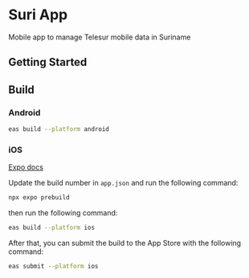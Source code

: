 # Suri App

Mobile app to manage Telesur mobile data in Suriname

## Getting Started

## Build

### Android

```bash
eas build --platform android
```

### iOS

[Expo docs](https://docs.expo.dev/tutorial/eas/ios-production-build/)

Update the build number in `app.json` and run the following command:

```bash
npx expo prebuild
```

then run the following command:

```bash
eas build --platform ios
```

After that, you can submit the build to the App Store with the following command:

```bash
eas submit --platform ios
```
